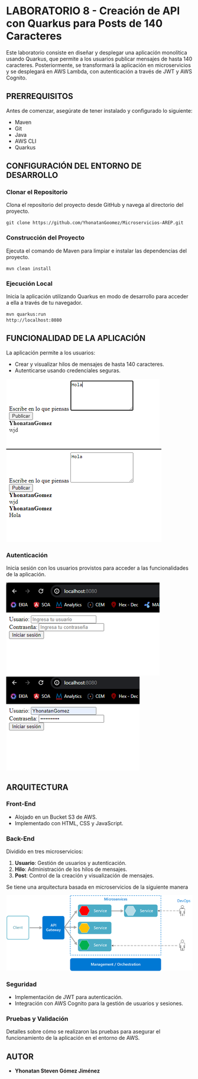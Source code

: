 # LABORATORIO 8 - Creación de API con Quarkus para Posts de 140 Caracteres

Este laboratorio consiste en diseñar y desplegar una aplicación monolítica usando Quarkus, que permite a los usuarios publicar mensajes de hasta 140 caracteres. Posteriormente, se transformará la aplicación en microservicios y se desplegará en AWS Lambda, con autenticación a través de JWT y AWS Cognito.

## PRERREQUISITOS

Antes de comenzar, asegúrate de tener instalado y configurado lo siguiente:

- Maven
- Git
- Java
- AWS CLI
- Quarkus

## CONFIGURACIÓN DEL ENTORNO DE DESARROLLO

### Clonar el Repositorio

Clona el repositorio del proyecto desde GitHub y navega al directorio del proyecto.

```
git clone https://github.com/YhonatanGoomez/Microservicios-AREP.git
```

### Construcción del Proyecto

Ejecuta el comando de Maven para limpiar e instalar las dependencias del proyecto.

```
mvn clean install
```

### Ejecución Local

Inicia la aplicación utilizando Quarkus en modo de desarrollo para acceder a ella a través de tu navegador.

```
mvn quarkus:run
http://localhost:8080
```



## FUNCIONALIDAD DE LA APLICACIÓN

La aplicación permite a los usuarios:

- Crear y visualizar hilos de mensajes de hasta 140 caracteres.
- Autenticarse usando credenciales seguras.

![img3.png](img/img3.png)
![img4.png](img/img4.png)

### Autenticación

Inicia sesión con los usuarios provistos para acceder a las funcionalidades de la aplicación.

![img1.png](img/img1.png)
![img2.png](img/img2.png)

## ARQUITECTURA

### Front-End

- Alojado en un Bucket S3 de AWS.
- Implementado con HTML, CSS y JavaScript.

### Back-End

Dividido en tres microservicios:

1. **Usuario**: Gestión de usuarios y autenticación.
2. **Hilo**: Administración de los hilos de mensajes.
3. **Post**: Control de la creación y visualización de mensajes.

Se tiene una arquitectura basada en microservicios de la siguiente manera

![img5.png](img/img5.png)

### Seguridad

- Implementación de JWT para autenticación.
- Integración con AWS Cognito para la gestión de usuarios y sesiones.



### Pruebas y Validación

Detalles sobre cómo se realizaron las pruebas para asegurar el funcionamiento de la aplicación en el entorno de AWS.

## AUTOR

- **Yhonatan Steven Gómez Jiménez** 

